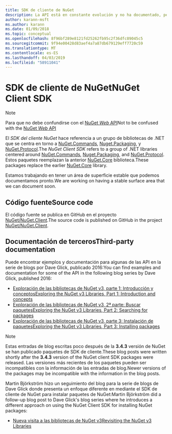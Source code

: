```yaml
---
title: SDK de cliente de NuGet
description: La API está en constante evolución y no ha documentado, pero los ejemplos están disponibles en el blog de Dave Glick.
author: karann-msft
ms.author: karann
ms.date: 01/09/2018
ms.topic: conceptual
ms.openlocfilehash: 8f96bf289e8121fd25262fb95c2f36dfc89045c5
ms.sourcegitcommit: 9f94e00428d83aef4a7a87db679129eff7720c59
ms.translationtype: MT
ms.contentlocale: es-ES
ms.lasthandoff: 04/03/2019
ms.locfileid: "58911041"
---
```

# <a name="nuget-client-sdk"></a><span data-ttu-id="17fab-103">SDK de cliente de NuGet</span><span class="sxs-lookup"><span data-stu-id="17fab-103">NuGet Client SDK</span></span>

> [!Note]
> <span data-ttu-id="17fab-104">Para que no debe confundirse con el [NuGet *Web* API](https://docs.microsoft.com/en-us/nuget/api/overview)</span><span class="sxs-lookup"><span data-stu-id="17fab-104">Not to be confused with the [NuGet *Web* API](https://docs.microsoft.com/en-us/nuget/api/overview)</span></span>

<span data-ttu-id="17fab-105">El *SDK del cliente NuGet* hace referencia a un grupo de bibliotecas de .NET que se centra en torno a [NuGet.Commands](https://www.nuget.org/packages/NuGet.Commands), [Nuget.Packaging](https://www.nuget.org/packages/NuGet.Packaging), y [NuGet.Protocol](https://www.nuget.org/packages/NuGet.Protocol).</span><span class="sxs-lookup"><span data-stu-id="17fab-105">The *NuGet Client SDK* refers to a group of .NET libraries centered around [NuGet.Commands](https://www.nuget.org/packages/NuGet.Commands), [Nuget.Packaging](https://www.nuget.org/packages/NuGet.Packaging), and [NuGet.Protocol](https://www.nuget.org/packages/NuGet.Protocol).</span></span> <span data-ttu-id="17fab-106">Estos paquetes reemplazan la anterior [NuGet.Core](https://www.nuget.org/packages/NuGet.Core/) biblioteca.</span><span class="sxs-lookup"><span data-stu-id="17fab-106">These packages replace the earlier [NuGet.Core](https://www.nuget.org/packages/NuGet.Core/) library.</span></span>

<span data-ttu-id="17fab-107">Estamos trabajando en tener un área de superficie estable que podemos documentamos pronto.</span><span class="sxs-lookup"><span data-stu-id="17fab-107">We are working on having a stable surface area that we can document soon.</span></span>

## <a name="source-code"></a><span data-ttu-id="17fab-108">Código fuente</span><span class="sxs-lookup"><span data-stu-id="17fab-108">Source code</span></span>

<span data-ttu-id="17fab-109">El código fuente se publica en GitHub en el proyecto [NuGet/NuGet.Client](https://github.com/NuGet/NuGet.Client).</span><span class="sxs-lookup"><span data-stu-id="17fab-109">The source code is published on GitHub in the project [NuGet/NuGet.Client](https://github.com/NuGet/NuGet.Client).</span></span>

## <a name="third-party-documentation"></a><span data-ttu-id="17fab-110">Documentación de terceros</span><span class="sxs-lookup"><span data-stu-id="17fab-110">Third-party documentation</span></span>

<span data-ttu-id="17fab-111">Puede encontrar ejemplos y documentación para algunas de las API en la serie de blogs por Dave Glick, publicado 2016:</span><span class="sxs-lookup"><span data-stu-id="17fab-111">You can find examples and documentation for some of the API in the following blog series by Dave Glick, published 2016:</span></span>

- [<span data-ttu-id="17fab-112">Exploración de las bibliotecas de NuGet v3, parte 1: Introducción y conceptos</span><span class="sxs-lookup"><span data-stu-id="17fab-112">Exploring the NuGet v3 Libraries, Part 1: Introduction and concepts</span></span>](http://daveaglick.com/posts/exploring-the-nuget-v3-libraries-part-1)
- [<span data-ttu-id="17fab-113">Exploración de las bibliotecas de NuGet v3, 2ª parte: Buscar paquetes</span><span class="sxs-lookup"><span data-stu-id="17fab-113">Exploring the NuGet v3 Libraries, Part 2: Searching for packages</span></span>](http://daveaglick.com/posts/exploring-the-nuget-v3-libraries-part-2)
- [<span data-ttu-id="17fab-114">Exploración de las bibliotecas de NuGet v3, parte 3: Instalación de paquetes</span><span class="sxs-lookup"><span data-stu-id="17fab-114">Exploring the NuGet v3 Libraries, Part 3: Installing packages</span></span>](http://daveaglick.com/posts/exploring-the-nuget-v3-libraries-part-3)

> [!Note]
> <span data-ttu-id="17fab-115">Estas entradas de blog escritas poco después de la **3.4.3** versión de NuGet se han publicado paquetes de SDK de cliente.</span><span class="sxs-lookup"><span data-stu-id="17fab-115">These blog posts were written shortly after the **3.4.3** version of the NuGet client SDK packages were released.</span></span>
> <span data-ttu-id="17fab-116">Las versiones más recientes de los paquetes pueden ser incompatibles con la información de las entradas de blog.</span><span class="sxs-lookup"><span data-stu-id="17fab-116">Newer versions of the packages may be incompatible with the information in the blog posts.</span></span>

<span data-ttu-id="17fab-117">Martin Björkström hizo un seguimiento del blog para la serie de blogs de Dave Glick donde presenta un enfoque diferente en mediante el SDK de cliente de NuGet para instalar paquetes de NuGet:</span><span class="sxs-lookup"><span data-stu-id="17fab-117">Martin Björkström did a follow-up blog post to Dave Glick's blog series where he introduces a different approach on using the NuGet Client SDK for installing NuGet packages:</span></span>

- [<span data-ttu-id="17fab-118">Nueva visita a las bibliotecas de NuGet v3</span><span class="sxs-lookup"><span data-stu-id="17fab-118">Revisiting the NuGet v3 Libraries</span></span>](https://martinbjorkstrom.com/posts/2018-09-19-revisiting-nuget-client-libraries)
